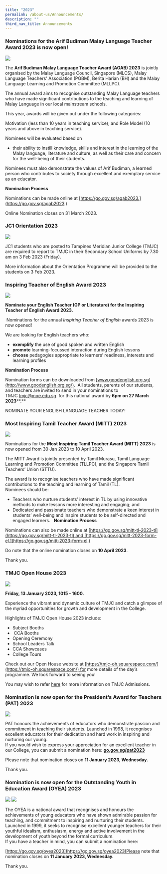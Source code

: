```yaml
---
title: "2023"
permalink: /about-us/Announcements/
description: ""
third_nav_title: Announcements
---
```

### Nominations for the Arif Budiman Malay Language Teacher Award 2023 is now open!

![](/images/Announcements/2023/Term%201/Arif%20Budiman%20MLL%20Teacher%20Award%202023%20for%20website.png)

The **Arif Budiman Malay Language Teacher Award (AGAB) 2023** is jointly organised by the Malay Language Council, Singapore (MLCS), Malay Language Teachers' Association (PGBM), Berita Harian (BH) and the Malay Language Learning and Promotion Committee (MLLPC).  
  
The annual award aims to recognise outstanding Malay Language teachers who have made significant contributions to the teaching and learning of Malay Language in our local mainstream schools.  
  
This year, awards will be given out under the following categories:

Motivation (less than 10 years in teaching service); and
Role Model (10 years and above in teaching service).  
  
Nominees will be evaluated based on  
*   their ability to instill knowledge, skills and interest in the learning of the Malay language, literature and culture, as well as their care and concern for the well-being of their students.

Nominees must also demonstrate the values of Arif Budiman, a learned person who contributes to society through excellent and exemplary service as an educator.

**Nomination Process**

Nominations can be made online at [https://go.gov.sg/agab2023.](https://go.gov.sg/agab2023.)

Online Nomination closes on 31 March 2023.
### JC1 Orientation 2023

![](/images/Announcements/2023/Term%201/Announcement%20of%20JC1%20Orientation%20on%20Website.jpg)

JC1 students who are posted to Tampines Meridian Junior College (TMJC) are required to report to TMJC in their Secondary School Uniforms by 7.30 am on 3 Feb 2023 (Friday).

More information about the Orientation Programme will be provided to the students on 3 Feb 2023.

### Inspiring Teacher of English Award 2023

![](/images/Announcements/2023/Term%201/Inspiring%20Teacher%20of%20English%20Award%202023%20for%20website.png)

**Nominate your English Teacher (GP or Literature) for the Inspiring Teacher of English Award 2023.**

 Nominations for the annual _Inspiring Teacher of English_ awards 2023 is now opened!

We are looking for English teachers who:

* **exemplify** the use of good spoken and written English
* **promote** learning-focussed interaction during English lessons
* **choose** pedagogies appropriate to learners’ readiness, interests and learning profiles

**Nomination Process**

Nomination forms can be downloaded from [www.goodenglish.org.sg](http://www.goodenglish.org.sg/).  All students, parents of our students, and teachers are invited to send in your nominations to TMJC [tmjc@moe.edu.sg](mailto:tmjc@moe.edu.sg)  for this national award by **6pm on 27 March 2023****.**

NOMINATE YOUR ENGLISH LANGUAGE TEACHER TODAY!

### Most Inspiring Tamil Teacher Award (MITT) 2023

![](/images/Announcements/2023/Term%201/Most%20Inspiring%20Tamil%20Teacher%20Award%202023%20for%20website.png)

Nominations for the **Most Inspiring Tamil Teacher Award (MITT) 2023** is now opened from 30 Jan 2023 to 10 April 2023.  
  
The MITT Award is jointly presented by Tamil Murasu, Tamil Language Learning and Promotion Committee (TLLPC), and the Singapore Tamil Teachers’ Union (STTU).  

The award is to recognise teachers who have made significant contributions to the teaching and learning of Tamil (TL).  
Nominees should be:  

*   Teachers who nurture students’ interest in TL by using innovative methods to make lessons more interesting and engaging; and 
*   Dedicated and passionate teachers who demonstrate a keen interest in students’ well-being and inspire students to be self-directed and engaged learners.  
**Nomination Process**

Nominations can also be made online at [https://go.gov.sg/mitt-tl-2023-tl](https://go.gov.sg/mitt-tl-2023-tl) and [https://go.gov.sg/mitt-2023-form-el.](https://go.gov.sg/mitt-2023-form-el.)

Do note that the online nomination closes on **10 April 2023**.

Thank you.

### TMJC Open House 2023

![](/images/Announcements/2023/Term%201/Announcement_TMWonderland.jpeg)

**Friday, 13 January 2023, 1015 - 1600.**

Experience the vibrant and dynamic culture of TMJC and catch a glimpse of the myriad opportunities for growth and development in the College.  
  
Highlights of TMJC Open House 2023 include:

*   Subject Booths
*    CCA Booths
*   Opening Ceremony
*   School Leaders Talk
*   CCA Showcases
*   College Tours  
      
    

Check out our Open House website at [https://tmjc-oh.squarespace.com/](https://tmjc-oh.squarespace.com/) for more details of the day’s programme. We look forward to seeing you!   


You may wish to refer [here](/files/Announcements/2023/Open%20House%20-%20Admission%20Info%202023_updated%2011%20Jan%2023.pdf) for more information on TMJC Admissions.

### Nomination is now open for the President’s Award for Teachers (PAT) 2023

![](/images/Announcements/2023/Term%201/Announcement_PAT_01.jpg)

PAT honours the achievements of educators who demonstrate passion and commitment in teaching their students. Launched in 1998, it recognises excellent educators for their dedication and hard work in inspiring and nurturing our young.  
If you would wish to express your appreciation for an excellent teacher in our College, you can submit a nomination here: [**go.gov.sg/pat2023**](http://go.gov.sg/pat2023)  

  
Please note that nomination closes on **11 January 2023, Wednesday.**

Thank you.

### Nomination is now open for the Outstanding Youth in Education Award (OYEA) 2023

![](/images/Announcements/2023/Term%201/Announcement_OYEA_01.jpg)
![](/images/Announcements/2023/Term%201/Announcement_OYEA_02.jpg)

The OYEA is a national award that recognises and honours the achievements of young educators who have shown admirable passion for teaching, and commitment to inspiring and nurturing their students. Launched in 1999, it seeks to recognise excellent younger teachers for their youthful idealism, enthusiasm, energy and active involvement in the development of youth beyond the formal curriculum.  
If you have a teacher in mind, you can submit a nomination here: 

[https://go.gov.sg/oyea2023](https://go.gov.sg/oyea2023)Please note that nomination closes on **11 January 2023, Wednesday.**

Thank you.